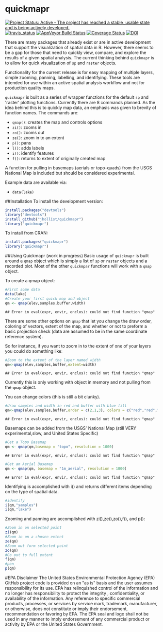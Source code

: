 quickmapr
=========

[![Project Status: Active - The project has reached a stable, usable state and is being actively developed.](http://www.repostatus.org/badges/0.1.0/active.svg)](http://www.repostatus.org/#active)  [![travis_status](https://travis-ci.org/jhollist/quickmapr.svg)](https://travis-ci.org/jhollist/quickmapr)  [![AppVeyor Build Status](https://ci.appveyor.com/api/projects/status/github/jhollist/quickmapr?branch=master)](https://ci.appveyor.com/project/jhollist/quickmapr) [![Coverage Status](https://coveralls.io/repos/jhollist/quickmapr/badge.svg?branch=master&service=github)](https://coveralls.io/github/jhollist/quickmapr?branch=master) [![DOI](https://zenodo.org/badge/doi/10.5281/zenodo.33135.svg)](http://dx.doi.org/10.5281/zenodo.33135)

There are many packages that already exist or are in active development that support the visualization of spatial data in R.  However, there seems to be a gap for those that need to quickly view, compare, and explore the results of a given spatial analysis. The current thinking behind `quickmapr` is to allow for quick visualization of `sp` and `raster` objects. 

Functionality for the current release is for easy mapping of multiple layers, simple zooming, panning, labelling, and identifying.  These tools are intended for use within an active spatial analysis workflow and not for production quality maps.

`quickmapr` is built as a series of wrapper functions for the default `sp` and 'raster' plotting functions. Currently there are 8 commands planned.  As the idea behind this is to quickly map data, an emphasis was given to brevity of function names.  The commands are:

- `qmap()`: creates the map and controls options
- `zi()`: zooms in
- `zo()`: zooms out
- `ze()`: zoom in to an extent
- `p()`: pans
- `l()`: adds labels
- `i()`: identify features
- `f()`: returns to extent of originally created map

A function for pulling in basemaps (aerials or topo-quads) from the USGS National Map is included but should be considered experimental.

Example data are available via:

- `data(lake)`

##Installation
To install the development version:


```r
install.packages("devtools")
library("devtools")
install_github("jhollist/quickmapr")
library("quickmapr")
```

To install from CRAN:


```r
install.packages("quickmapr")
library("quickmapr")
```

##Using Quickmapr (work in progress)
Basic usage of `quickmapr` is built around a `qmap` object which is simply a list of `sp` or `raster` objects and a recorded plot.  Most of the other `quickmpar` functions will work with a `qmap` object.

To create a qmap object:


```r
#First some data
data(lake)
#Create your first quick map and object
qm <- qmap(elev,samples,buffer,width)
```

```
## Error in eval(expr, envir, enclos): could not find function "qmap"
```

There are some other options on `qmap` that let you change the draw order, coloring of vectors, extent of the map, and whether or not to preform a basic projection check (data are assumed to be in the same coordinate reference system).

So for instance, if you want to zoom in to the extent of one of your layers you could do something like:


```r
#Zoom to the extent of the layer named width
qm<-qmap(elev,samples,buffer,extent=width)
```

```
## Error in eval(expr, envir, enclos): could not find function "qmap"
```

Currently this is only working with object in memory and not pulling from the `qmap` object.  

You can change colors (this is still a bit clunky).


```r
#draw samples and width in red and buffer with blue fill
qm<-qmap(elev,samples,buffer,order = c(2,1,3), colors = c("red","red","blue"), fill=TRUE)
```

```
## Error in eval(expr, envir, enclos): could not find function "qmap"
```

Basemaps can be added from the USGS' National Map (still VERY experimental,slow,
and United States Specific)


```r
#Get a Topo Basemap
qm <- qmap(qm,basemap = "topo", resolution = 1000)
```

```
## Error in eval(expr, envir, enclos): could not find function "qmap"
```

```r
#Get an Aerial Basemap
qm <- qmap(qm, basemap = "1m_aerial", resolution = 1000)
```

```
## Error in eval(expr, envir, enclos): could not find function "qmap"
```

Identifying is accomplished with i() and returns different items depending on the type of spatial data.  



```r
#identify
i(qm,"samples")
i(qm,"lake")
```


Zooming and panning are accomplished with zi(),ze(),zo(),f(), and p():


```r
#Zoom in on selected point
zi(qm)
#Zoom in on a chosen extent
ze(qm)
#Zoom out form selected point
zo(qm)
#Go out to full extent
f(qm)
#pan
p(qm)
```


#EPA Disclaimer
The United States Environmental Protection Agency (EPA) GitHub project code is provided on an "as is" basis and the user assumes responsibility for its use.  EPA has relinquished control of the information and no longer has responsibility to protect the integrity , confidentiality, or availability of the information.  Any reference to specific commercial products, processes, or services by service mark, trademark, manufacturer, or otherwise, does not constitute or imply their endorsement, recommendation or favoring by EPA.  The EPA seal and logo shall not be used in any manner to imply endorsement of any commercial product or activity by EPA or the United States Government.


 
